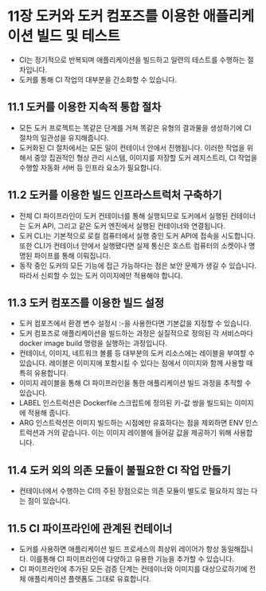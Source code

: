 # 11장 도커와 도커 컴포즈를 이용한 애플리케이션 빌드 및 테스트

* CI는 정기적으로 반복되며 애플리케이션을 빌드하고 일련의 테스트를 수행하는 절차입니다.
* 도커를 통해 CI 작업의 대부분을 간소화할 수 있습니다.

## 11.1 도커를 이용한 지속적 통합 절차

* 모든 도커 프로젝트는 똑같은 단계를 거쳐 똑같은 유형의 결과물을 생성하기에 CI 절차의 일관성을 유지해줍니다.
* 도커화된 CI 절차에서는 모든 일이 컨테이너 안에서 진행됩니다. 이러한 작업을 위해서 중앙 집권적인 형상 관리 시스템, 이미지를 저장할 도커 레지스트리, CI 작업을 수행할 자동화 서버 등 인프라 요소가 필요합니다.

## 11.2 도커를 이용한 빌드 인프라스트럭처 구축하기

* 전체 CI 파이프라인이 도커 컨테이너를 통해 실행되므로 도커에서 실행된 컨테이너는 도커 API, 그리고 같은 도커 엔진에서 실행된 컨테이너와 연결됩니다.
* 도커 CLI는 기본적으로 로컬 컴퓨터에서 실행 중인 도커 API에 접속을 시도합니다. 또한 CLI가 컨테이너 안에서 실행됐다면 실제 통신은 호스트 컴퓨터의 소켓이나 명명된 파이프를 통해 이뤄집니다.
* 동작 중인 도커의 모든 기능에 접근 가능하다는 점은 보안 문제가 생길 수 있습니다. 따라서 신뢰할 수 있는 도커 이미지에만 적용해야 합니다.

## 11.3 도커 컴포즈를 이용한 빌드 설정

* 도커 컴포즈에서 환경 변수 설정시 :-을 사용한다면 기본값을 지정할 수 있습니다.
* 도커 컴포즈로 애플리케이션을 빌드하는 과정은 실질적으로 정의된 각 서비스마다 docker image build 명령을 실행하는 과정입니다.
* 컨테이너, 이미지, 네트워크 볼륨 등 대부분의 도커 리소스에는 레이블을 부여할 수 있습니다. 레이블은 이미지에 포함시킬 수 있다는 점에서 이미지와 함께 사용할 때 특히 유용합니다.
* 이미지 레이블을 통해 CI 파이프라인을 통한 애플리케이션 빌드 과정을 추적할 수 있습니다.
* LABEL 인스트럭션은 Dockerfile 스크립트에 정의된 키-값 쌍을 빌드되는 이미지에 적용해 줍니다.
* ARG 인스트럭션은 이미지 빌드하는 시점에만 유효하다는 점을 제외하면 ENV 인스트럭션과 거의 같습니다. 이는 이미지 레이블에 들어갈 값을 제공하기 위해 사용합니다.

## 11.4 도커 외의 의존 모듈이 불필요한 CI 작업 만들기

* 컨테이너에서 수행하는 CI의 주된 장점으로는 의존 모듈이 별도로 필요하지 않는 다는 점이 있습니다.

## 11.5 CI 파이프라인에 관계된 컨테이너

* 도커를 사용하면 애플리케이션 빌드 프로세스의 최상위 레이어가 항상 동일해집니다. 이를통해 CI 파이프라인에 다양하고 유용한 기능을 추가할 수 있습니다.
* CI 파이프라인에 추가된 모든 검증 단계는 컨테이너와 이미지를 대상으로하기에 전체 애플리케이션 플랫폼도 그대로 유효합니다.